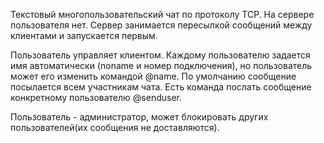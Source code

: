 Текстовый многопользовательский чат по протоколу TCP.
На сервере пользователя нет. Сервер занимается пересылкой сообщений между клиентами и запускается первым.

Пользователь управляет клиентом. Каждому пользователю задается имя автоматически (noname и номер подключения), но пользователь может его изменить командой @name.
По умолчанию сообщение посылается всем участникам чата. Есть команда послать сообщение конкретному пользователю @senduser.

Пользователь - администратор, может блокировать других пользователей(их сообщения не доставляются).
